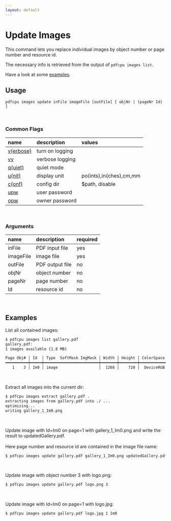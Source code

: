 ```yaml
---
layout: default
---
```


# Update Images

This command lets you replace individual images by object number or page number and resource id.

The necessary info is retrieved from the output of `pdfcpu images list`.

Have a look at some [examples](#examples).

## Usage

```
pdfcpu images update inFile imageFile [outFile] [ objNr | (pageNr Id) ]
````

<br>

### Common Flags

| name                                            | description     | values
|:------------------------------------------------|:----------------|:-------
| [v(erbose)](../getting_started/common_flags.md) | turn on logging |
| [vv](../getting_started/common_flags.md)        | verbose logging |
| [q(uiet)](../getting_started/common_flags.md)   | quiet mode      |
| [u(nit)](../getting_started/common_flags.md)    | display unit    | po(ints),in(ches),cm,mm
| [c(onf)](../getting_started/common_flags.md)       | config dir      | $path, disable
| [upw](../getting_started/common_flags.md)          | user password   |
| [opw](../getting_started/common_flags.md)          | owner password  |

<br>

### Arguments

| name         | description         | required
|:-------------|:--------------------|:--------
| inFile       | PDF input file      | yes
| imageFile    | image file          | yes
| outFile      | PDF output file     | no
| objNr        | object number       | no
| pageNr       | page number         | no
| Id           | resource id         | no

<br>

## Examples

List all contained images:

```sh
$ pdfcpu images list gallery.pdf
gallery.pdf:
1 images available (1.8 MB)

Page Obj# │ Id  │ Type  SoftMask ImgMask │ Width │ Height │ ColorSpace Comp bpc Interp │   Size │ Filters
━━━━━━━━━━┿━━━━━┿━━━━━━━━━━━━━━━━━━━━━━━━┿━━━━━━━┿━━━━━━━━┿━━━━━━━━━━━━━━━━━━━━━━━━━━━━┿━━━━━━━━┿━━━━━━━━━━━━
   1    3 │ Im0 │ image                  │  1268 │    720 │  DeviceRGB    3   8    *   │ 1.8 MB │ FlateDecode
```

<br>

Extract all images into the current dir:

```sh
$ pdfcpu images extract gallery.pdf .
extracting images from gallery.pdf into ./ ...
optimizing...
writing gallery_1_Im0.png
```

<br>

Update image with Id=Im0 on page=1 with gallery_1_Im0.png and write the result to updatedGallery.pdf.<br><br>
Here page number and resource id are contained in the image file name:

```sh
$ pdfcpu images update gallery.pdf gallery_1_Im0.png updatedGallery.pdf
```

<br>

Update image with object number 3 with logo.png:

```sh
$ pdfcpu images update gallery.pdf logo.png 3
```

<br>

Update image with Id=Im0 on page=1 with logo.jpg:

```sh
$ pdfcpu images update gallery.pdf logo.jpg 1 Im0
```
